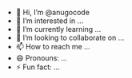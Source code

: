 - 👋 Hi, I’m @anugocode
- 👀 I’m interested in ...
- 🌱 I’m currently learning ...
- 💞️ I’m looking to collaborate on ...
- 📫 How to reach me ...
- 😄 Pronouns: ...
- ⚡ Fun fact: ...

<!---
anugocode/anugocode is a ✨ special ✨ repository because its `README.md` (this file) appears on your GitHub profile.
You can click the Preview link to take a look at your changes.
--->
